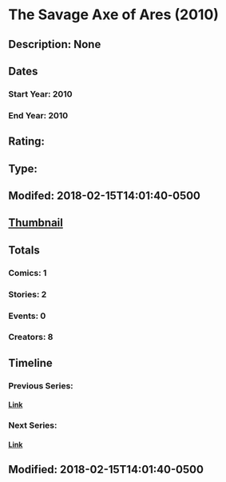 # The Savage Axe of Ares (2010)
## Description: None
## Dates
### Start Year: 2010
### End Year: 2010
## Rating: 
## Type: 
## Modifed: 2018-02-15T14:01:40-0500
## [Thumbnail](http://i.annihil.us/u/prod/marvel/i/mg/9/d0/5a85d8e4cd904.jpg)
## Totals
### Comics: 1
### Stories: 2
### Events: 0
### Creators: 8
## Timeline
### Previous Series: 
#### [Link]()
### Next Series: 
#### [Link]()
## Modified: 2018-02-15T14:01:40-0500